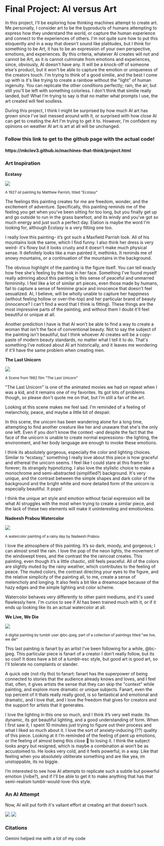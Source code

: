 # Final Project: AI versus Art
In this project, I'll be exploring how thinking machines attempt to create art. Me personally, I consider art to be the byproducts of humans attempting to express how they understand the world, or capture the human experience and connect to the experiences of others. I'm not quite sure how to put this eloquently and in a way that doesn't sound like platitudes, but I think for something to be Art, it has to be an expression of your own perspective, emotions, and experiences. By this criteria, whatever AI creates will not and cannot be Art, as it is cannot culminate from emotions and experiences, since, obviously, AI doesn't have any. It will be a knock-off of someone else's product, but it won't be able to capture the emotion or uniqueness of the creators touch. I'm trying to think of a good similie, and the best I come up with is it's like trying to create a rainbow without the "light" of human ingenuity. You can replicate the other conditions perfectly; rain, the air, but still you'll be left with something colorless. I don't think that similie really landed, but! What I'm trying to say is that no matter what prompts I use, the art created will feel soulless.

During this project, I think I might be surprised by how much AI art has grown since I've last messed around with it, or surprised with how close AI can get to creating the Art I'm trying to get it to. However, I'm confident my opinions on weather AI art is art at all will be unchanged. 

<h3>Follow this link to get to the github page with the actual code!</h3>
<h4>https://mkclev3.github.io/machines-that-think/project.html</h4>

<h3>Art Inspiration </h3>

**Ecstasy**


<img src="img/Ecstasy OG">


<sub> A 1927 oil painting by Matthew Parrish, titled "Ecstasy"</sub>

The feelings this painting creates for me are freedom, wonder, and the excitement of adventure. Specifically, this painting reminds me of the feeling you get when you’ve been sitting for too long, but you finally get up and go outside to run in the grass barefoot, and its windy and you've got so much energy and just such a perfect day. Elation is maybe the word I'm looking for, although Ecstasy is a very fitting one too. 

I really love this painting- it’s got such a Maxfield Parrish look. All of his mountains look the same, which I find funny. I also think her dress is very weird- it's flowy but it looks crusty and it doesn't make much physical sense. It definitely looks like a man painted it, methinks. It reminds me of snowy mountains, or a continuation of the mountains in the background.

The obvious highlight of the painting is the figure itself. You can tell exacly how free she's feeling by the look in her face. Something I've found myself really admiring about this painting is this sense of peaceful and unmarred femininity. I feel like a lot of similar art pieces, even those made by humans, fail to capture a sense of feminine grace and innocence that doesn't feel sexualized. AI, I believe, will be wholly unable to capture her happiness (without feeling hollow or over-the-top) and her particular brand of beauty (innocence? I can't find a word that I think is fitting). These things are the most impressive parts of the painting, and without them I doubt it'll feel beautiful or unique at all. 

Another prediction I have is that AI won't be able to find a way to create a woman that isn't the face of conventional beauty. Not to say the subject of the painting isn't beautiful, but I think whoever AI creates will be a copy-paste of modern beauty standards, no matter what I tell it to do. That's something I've noticed about AI art historically, and it leaves me wondering if it'll have the same problem when creating men. 

**The Last Unicorn**


<img src="img/Unicorn OG">


<sub> A Scene from 1982 film "The Last Unicorn" </sub>

"The Last Unicorn" is one of the animated movies we had on repeat when I was a kid, and it remains one of my favorites. Its got lots of problems though, so please don't quote me on that, but I’m still a fan of the art. 

Looking at this scene makes me feel sad. I’m reminded of a feeling of melancholy, peace, and maybe a little bit of despair.

In this scene, the unicorn has been wandering alone for a long time, attempting to find another creature like her and unaware that she's the only one left. Even if you don't know the context -and despite the fact that the face of the unicorn is unable to create normal expressions- the lighting, the environment, and her body language are enough to invoke these emotions. 

I think its absolutely gorgeous, especially the color and lighting choices. Similar to “ecstasy,” something I really love about this piece is how graceful and ethereal the unicorn seems. I feel like I could stare at this frame for forever; its strangely hypnotizing. I also love the stylistic choice to make a monochrome and semi-abstracted (simplified?) background. It's very unique, and the contrast between the simple shapes and dark color of the background and the bright white and more detailed form of the unicorn is especially beautiful. It pops!

I think the unique art style and emotion without facial expression will be what AI struggles with the most when trying to create a similar piece, and the lack of these two elements will make it uninteresting and emotionless.


**Nadeesh Prabou Watercolor**


<img src="img/Watercolor OG">


<sub> A watercolor painting of a rainy day by Nadeesh Prabou </sub>

I love the atmosphere of this painting. It’s so dark, moody, and gorgeous; I can almost smell the rain. I love the pop of the neon lights, the movement of the windswept trees, and the contrast the the raincoat creates. This painting, even though it’s a little chaotic, still feels peaceful. All of the colors are slightly muted by the rainy weather, which contributes to the feeling of peace. The muted colors, the contrast directing your eyes to the figure, and the relative simplicity of the painting all, to me, create a sense of melencholy and longing. It also feels a bit like a dreamscape because of the hazy edges and the simple lighting and color scheme.

Watercolor behaves very differently to other paint mediums, and it's used flawlessly here. I'm curios to see if AI has been trained much with it, or if it ends up looking like its an actual watercolor at all.


**We Live, We Die**

<img src="img/Bones OG">


<sub>A digital painting by tumblr user @bc-jpeg, part of a collection of paintings titled "we live, we die" </sub>

This last painting is fanart by an artist I’ve been following for a while, @bc-jpeg. This particular piece is fanart of a creator I don’t really follow, but its so cool! It does have a bit of a tumblr-esc style, but good art is good art, so I'll tolerate no complaints or slander.

A quick ode (not rlly tho) to fanart: fanart has the superpower of being connected to stories that the audience already knows and loves, and I feel that, often, it gives artists the sense that they can skip the "context" while painting, and explore more dramatic or unique subjects. Fanart, even the top percent of it thats really really good, is so fantastical and emotional and dramatic, and I love that, and I love the freedom that gives for creators and the support for artists that it generates.

I love the lighting in this one so much, and I think it’s very well made. Its dynamic, its got beautiful lighting, and a good understanding of form. When I first saw it, I spent 10 minutes just trying to figure out their process and what I liked so much about it. I love the sort of anxiety-inducing (??) quality of this piece. Looking at it I’m reminded of the feeling of pent up emotions, or the feeling of almost being this close 🤏 to losing it. I think the subject looks angry but resigned, which is maybe a combination ai won’t be as accustomed to. He looks very cold, and it feels powerful, in a way. Like that feeling when you absolutely obliterate something and are like yea, im unstoppable, its no biggie. 

I’m interested to see how AI attempts to replicate such a subtle but powerful emotion (/vibe?), and if I'll be able to get it to make anything that has that semi-realism tumblr-would-love-this style.

<h3> An AI Attempt </h3>

Now, AI will put forth it's valiant effort at creating art that doesn't suck.

<img src="img/Unicorn AI">

<img src="img/Bones AI">


<h3>Citations</h3>
Gemini helped me with a lot of my code
